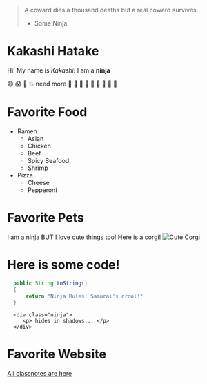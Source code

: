 > A coward dies a thousand deaths but a real coward survives. 
> - Some Ninja

# Kakashi Hatake

Hi! My name is *Kakashi!* I am a **ninja**

:smile: :scream: :beer: :boom: need more :beer: :beer: :beer: :beer: :beer: :beer: :beer: :beer: :beer:

# Favorite Food
* Ramen
  * Asian
  * Chicken
  * Beef
  * Spicy Seafood
  * Shrimp
* Pizza
  * Cheese
  * Pepperoni

# Favorite Pets
I am a ninja BUT I love cute things too! 
Here is a corgi!  ![Cute Corgi](https://cloud.githubusercontent.com/assets/3018723/9548043/1cbec9c4-4d6c-11e5-95d2-04172a2661fe.gif)

# Here is some code!
```java
  public String toString() 
  {
      return "Ninja Rules! Samurai's drool!"
  }
```
```
  <div class="ninja">
     <p> hides in shadows... </p>  
  </div>
```



# Favorite Website
[All classnotes are here](http://google.com)
